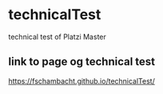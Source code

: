 # technicalTest
technical test of Platzi Master 
## link to page og technical test
https://fschambacht.github.io/technicalTest/
